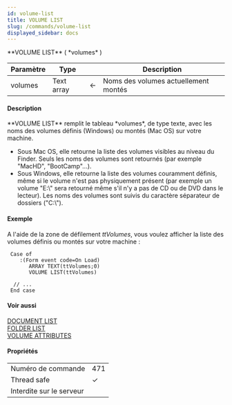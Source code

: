 ```yaml
---
id: volume-list
title: VOLUME LIST
slug: /commands/volume-list
displayed_sidebar: docs
---
```


<!--REF #_command_.VOLUME LIST.Syntax-->**VOLUME LIST** ( *volumes* )<!-- END REF-->
<!--REF #_command_.VOLUME LIST.Params-->
| Paramètre | Type |  | Description |
| --- | --- | --- | --- |
| volumes | Text array | &#8592; | Noms des volumes actuellement montés |

<!-- END REF-->

#### Description 

<!--REF #_command_.VOLUME LIST.Summary-->**VOLUME LIST** remplit le tableau *volumes*, de type texte, avec les noms des volumes définis (Windows) ou montés (Mac OS) sur votre machine.<!-- END REF-->

* Sous Mac OS, elle retourne la liste des volumes visibles au niveau du Finder. Seuls les noms des volumes sont retournés (par exemple "MacHD", "BootCamp"...).
* Sous Windows, elle retourne la liste des volumes couramment définis, même si le volume n'est pas physiquement présent (par exemple un volume "E:\\" sera retourné même s'il n'y a pas de CD ou de DVD dans le lecteur). Les noms des volumes sont suivis du caractère séparateur de dossiers ("C:\\").

#### Exemple 

A l'aide de la zone de défilement *ttVolumes*, vous voulez afficher la liste des volumes définis ou montés sur votre machine :

```4d
 Case of
    :(Form event code=On Load)
       ARRAY TEXT(ttVolumes;0)
       VOLUME LIST(ttVolumes)
 
  // ...
 End case
```

#### Voir aussi 

[DOCUMENT LIST](document-list.md)  
[FOLDER LIST](folder-list.md)  
[VOLUME ATTRIBUTES](volume-attributes.md)  

#### Propriétés
|  |  |
| --- | --- |
| Numéro de commande | 471 |
| Thread safe | &check; |
| Interdite sur le serveur ||


